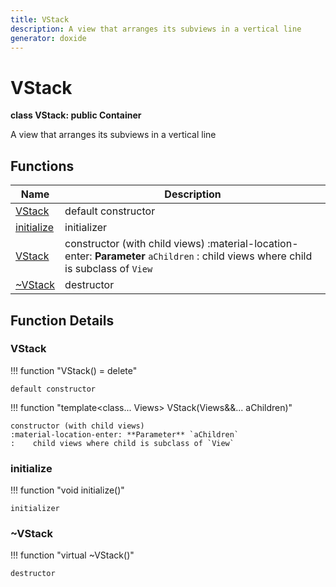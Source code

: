 ```yaml
---
title: VStack
description: A view that arranges its subviews in a vertical line 
generator: doxide
---
```



# VStack

**class VStack: public Container**

A view that arranges its subviews in a vertical line

## Functions

| Name | Description |
| ---- | ----------- |
| [VStack](#VStack) | default constructor  |
| [initialize](#initialize) | initializer  |
| [VStack](#VStack) | constructor (with child views) :material-location-enter: **Parameter** `aChildren` :    child views where child is subclass of `View`  |
| [~VStack](#_u007eVStack) | destructor  |

## Function Details

### VStack<a name="VStack"></a>

!!! function "VStack() = delete"

    default constructor

!!! function "template&lt;class... Views&gt; VStack(Views&amp;&amp;... aChildren)"

    constructor (with child views)
    :material-location-enter: **Parameter** `aChildren`
    :    child views where child is subclass of `View`

### initialize<a name="initialize"></a>

!!! function "void initialize()"

    initializer

### ~VStack<a name="_u007eVStack"></a>

!!! function "virtual ~VStack()"

    destructor

